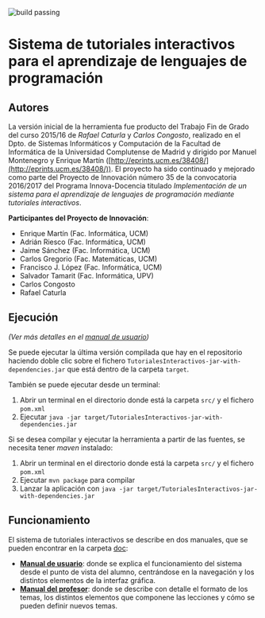 ![build passing](https://travis-ci.org/emartinm/TutorialesInteractivos.svg?branch=master)

# Sistema de tutoriales interactivos para el aprendizaje de lenguajes de programación 

## Autores
La versión inicial de la herramienta fue producto del Trabajo Fin de Grado del curso 2015/16 de *Rafael Caturla* y 
*Carlos Congosto*, realizado en el Dpto. de Sistemas Informáticos y Computación de la Facultad de Informática de la Universidad Complutense de Madrid y dirigido por Manuel
Montenegro y Enrique Martín ([http://eprints.ucm.es/38408/](http://eprints.ucm.es/38408/)). 
El proyecto ha sido continuado y mejorado como parte del Proyecto de Innovación número 35 de la convocatoria 2016/2017 del Programa 
Innova-Docencia titulado *Implementación de un sistema para el aprendizaje de lenguajes de programación mediante tutoriales interactivos*.

**Participantes del Proyecto de Innovación**:
* Enrique Martín (Fac. Informática, UCM)
* Adrián Riesco (Fac. Informática, UCM)
* Jaime Sánchez (Fac. Informática, UCM)
* Carlos Gregorio (Fac. Matemáticas, UCM)
* Francisco J. López (Fac. Informática, UCM)
* Salvador Tamarit (Fac. Informática, UPV)
* Carlos Congosto
* Rafael Caturla

## Ejecución
_(Ver más detalles en el [manual de usuario](doc/Manual_usuario.pdf))_

Se puede ejecutar la última versión compilada que hay en el repositorio haciendo 
doble clic sobre el fichero `TutorialesInteractivos-jar-with-dependencies.jar` 
que está dentro de la carpeta `target`. 

También se puede ejecutar desde un terminal:
  1. Abrir un terminal en el directorio donde está la carpeta `src/` y el fichero `pom.xml`
  1. Ejecutar `java -jar target/TutorialesInteractivos-jar-with-dependencies.jar`

Si se desea compilar y ejecutar la herramienta a partir de las fuentes, se necesita tener *maven* instalado:
  1. Abrir un terminal en el directorio donde está la carpeta `src/` y el fichero `pom.xml`
  1. Ejecutar `mvn package` para compilar
  2. Lanzar la aplicación con `java -jar target/TutorialesInteractivos-jar-with-dependencies.jar`
  
##  Funcionamiento

El sistema de tutoriales interactivos se describe en dos manuales, que se pueden encontrar en la carpeta 
[doc](doc/):

 - **[Manual de usuario](doc/Manual_usuario.pdf)**: 
  donde se explica el funcionamiento del sistema desde el punto de vista del
  alumno, centrándose en la navegación y los distintos elementos de la interfaz gráfica.
 - **[Manual del profesor](doc/Manual_crear_lecciones.pdf)**:
  donde se describe con detalle el formato de los temas, los distintos elementos que componene las lecciones y cómo 
   se pueden definir nuevos temas.
